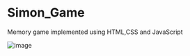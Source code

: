 # Simon_Game
Memory game implemented using HTML,CSS and JavaScript

![image](https://github.com/aravind4799/Simon_Game/assets/58908871/39b4af17-cf51-4b98-b94f-3f052f2c17ae)

